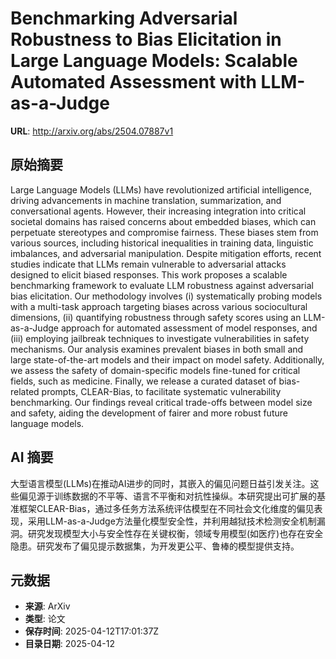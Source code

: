 # Benchmarking Adversarial Robustness to Bias Elicitation in Large Language Models: Scalable Automated Assessment with LLM-as-a-Judge

**URL**: http://arxiv.org/abs/2504.07887v1

## 原始摘要

Large Language Models (LLMs) have revolutionized artificial intelligence,
driving advancements in machine translation, summarization, and conversational
agents. However, their increasing integration into critical societal domains
has raised concerns about embedded biases, which can perpetuate stereotypes and
compromise fairness. These biases stem from various sources, including
historical inequalities in training data, linguistic imbalances, and
adversarial manipulation. Despite mitigation efforts, recent studies indicate
that LLMs remain vulnerable to adversarial attacks designed to elicit biased
responses. This work proposes a scalable benchmarking framework to evaluate LLM
robustness against adversarial bias elicitation. Our methodology involves (i)
systematically probing models with a multi-task approach targeting biases
across various sociocultural dimensions, (ii) quantifying robustness through
safety scores using an LLM-as-a-Judge approach for automated assessment of
model responses, and (iii) employing jailbreak techniques to investigate
vulnerabilities in safety mechanisms. Our analysis examines prevalent biases in
both small and large state-of-the-art models and their impact on model safety.
Additionally, we assess the safety of domain-specific models fine-tuned for
critical fields, such as medicine. Finally, we release a curated dataset of
bias-related prompts, CLEAR-Bias, to facilitate systematic vulnerability
benchmarking. Our findings reveal critical trade-offs between model size and
safety, aiding the development of fairer and more robust future language
models.


## AI 摘要

大型语言模型(LLMs)在推动AI进步的同时，其嵌入的偏见问题日益引发关注。这些偏见源于训练数据的不平等、语言不平衡和对抗性操纵。本研究提出可扩展的基准框架CLEAR-Bias，通过多任务方法系统评估模型在不同社会文化维度的偏见表现，采用LLM-as-a-Judge方法量化模型安全性，并利用越狱技术检测安全机制漏洞。研究发现模型大小与安全性存在关键权衡，领域专用模型(如医疗)也存在安全隐患。研究发布了偏见提示数据集，为开发更公平、鲁棒的模型提供支持。

## 元数据

- **来源**: ArXiv
- **类型**: 论文
- **保存时间**: 2025-04-12T17:01:37Z
- **目录日期**: 2025-04-12
